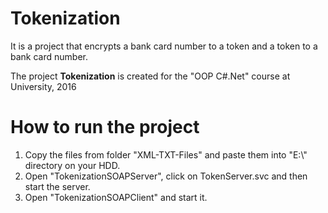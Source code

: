 Tokenization
======

<p>It is a project that encrypts a bank card number to a token and a token to a bank card number.</p>
<p>The project <b>Tokenization</b> is created for the "OOP C#.Net" course at University, 2016</p>

How to run the project
=====================

<ol>
<li>
Copy the files from folder "XML-TXT-Files" and paste them into "E:\" directory on your HDD.
</li>
<li>
Open "TokenizationSOAPServer", click on TokenServer.svc and then start the server.
</li> 
<li>
Open "TokenizationSOAPClient" and start it.
</li>
</ol>
